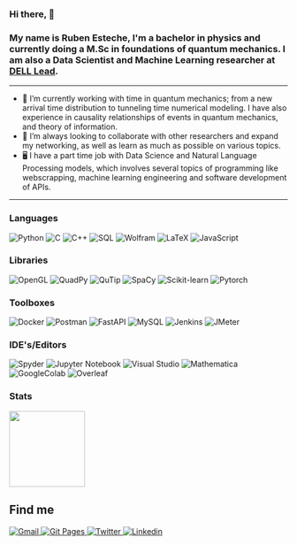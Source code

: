 ### Hi there, 👋

### My name is Ruben Esteche, I'm a bachelor in physics and currently doing a M.Sc in foundations of quantum mechanics. I am also a Data Scientist and Machine Learning researcher at [DELL Lead](https://leadfortaleza.com.br/portal).
---

 - 🔭 I’m currently working with time in quantum mechanics; from a new arrival time distribution to tunneling time numerical modeling. I have also experience in causality relationships of events in quantum mechanics, and theory of information.
 - 🔎 I’m always looking to collaborate with other researchers and expand my networking, as well as learn as much as possible on various topics.
 - 🖥️ I have a part time job with Data Science and Natural Language Processing models, which involves several topics of programming like webscrapping, machine learning engineering and software development of APIs.
 

---
### Languages

![Python](https://img.shields.io/badge/-Python-4B8BBE?&logo=Python&logoColor=fff) 
![C](https://img.shields.io/badge/-C-888?&logo=C&logoColor=fff)
![C++](https://img.shields.io/badge/-C++-00599C?&logo=c%2b%2b)
![SQL](https://img.shields.io/badge/-SQL-5586A4?&logo=databricks&logoColor=white)
![Wolfram](https://img.shields.io/badge/-Wolfram_Language-DD1100?&logo=Wolfram-Language&Color=DD1100)
![LaTeX](https://img.shields.io/badge/latex-%23008080.svg?style=Plastic&logo=latex&logoColor=white)
![JavaScript](https://img.shields.io/badge/-JavaScript-f0db4f?&logo=JavaScript&logoColor=fff)  


### Libraries

![OpenGL](https://img.shields.io/badge/-OpenGL-5586A4?&logo=OpenGL&logoColor=white)
![QuadPy](https://img.shields.io/badge/-quadpy-informational?&logo=PyPI&logoColor=white)
![QuTip](https://img.shields.io/badge/-QuTip-8CAAE6?&logo=SciPy&logoColor=white)
![SpaCy](https://img.shields.io/badge/-spaCy-09A3D5?&logo=spaCy&logoColor=white)
![Scikit-learn](https://img.shields.io/badge/-Scikit_Learn-F7931E?&logo=scikit-learn&logoColor=white)
![Pytorch](https://img.shields.io/badge/-Pytorch-EE4C2C?&logo=Pytorch&logoColor=white)

### Toolboxes

![Docker](https://img.shields.io/badge/-Docker-2496ED?&logo=Docker&logoColor=fff) 
![Postman](https://img.shields.io/badge/-Postman-FF6C37?&logo=Postman&logoColor=white)
![FastAPI](https://img.shields.io/badge/-FastAPI-009688?&logo=FastAPI&logoColor=white)
![MySQL](https://img.shields.io/badge/-MySQL-4479A1?&logo=MySQL&logoColor=fff)
![Jenkins](https://img.shields.io/badge/-jenkins-D24939?&logo=jenkins&logoColor=fff)
![JMeter](https://img.shields.io/badge/-Apache_JMeter-D22128?&logo=ApacheJMeter&logoColor=white) 

### IDE's/Editors

![Spyder](https://img.shields.io/badge/Spyder-838485?style=Plastic&logo=spyder%20ide&logoColor=maroon)
![Jupyter Notebook](https://img.shields.io/badge/Jupyter-orange?style=Plastic&logo=jupyter&logoColor=white)
![Visual Studio](https://img.shields.io/badge/Visual%20Studio-5C2D91.svg?style=Plastic&logo=visual-studio&logoColor=white)
![Mathematica](https://img.shields.io/badge/-Wolfram_Mathematica-DD1100?&logo=Wolfram-Mathematica&Color=DD1100)
![GoogleColab](https://img.shields.io/badge/Google_Colab-%23575757.svg?style=Plastic&logo=Google-Colab&logoColor=#F9AB00)
![Overleaf](https://img.shields.io/badge/Overleaf-47A141?style=Plastic&logo=Overleaf&logoColor=white)

### Stats

<a href="https://github.com/REsteche">
  <img height="137px" src="https://github-readme-stats.vercel.app/api?username=REsteche&hide_title=true&show_icons=true&hide_border=true&line_height=21&theme=dark" />
</a>

<!--

<a href="https://github.com/REsteche">
  <img height="137px" src="https://github-readme-stats.vercel.app/api/top-langs/?username=REsteche&hide=html,java&hide_title=true&hide_border=true&layout=compact&langs_count=6&theme=github_dark" />
</a>

### Stack Overflow

<a href="https://stackoverflow.com/users/19163379/ruben-esteche">
  <img height="137px" src="https://stackoverflow-card.vercel.app/?userID=19163379&theme=dracula&showBorder=false" />
</a>

-->

## Find me
<p>
  <a href="mailto:ruben.esteche@ufpe.com">
    <img alt="Gmail" src="https://img.shields.io/badge/Gmail-%23BB001B.svg?&style=for-the-badge&logo=Gmail&logoColor=white" />
  </a>
  <a href="https://resteche.github.io/">
    <img alt="Git Pages" src="https://img.shields.io/badge/Git WebPage-%2312100E.svg?&style=for-the-badge&logo=Github&logoColor=white" />
  </a>
  <a href="https://twitter.com/ruben_esteche">
    <img alt="Twitter" src="https://img.shields.io/badge/twitter-%231DA1F2.svg?&style=for-the-badge&logo=twitter&logoColor=white" />
  </a>
  <a href="https://www.linkedin.com/in/ruben-esteche-araujo-110886251/">
    <img alt="Linkedin" src="https://img.shields.io/badge/-LinkedIn-0A66C2?&style=for-the-badge&logo=LinkedIn&logoColor=white" />
  </a>
</p>
